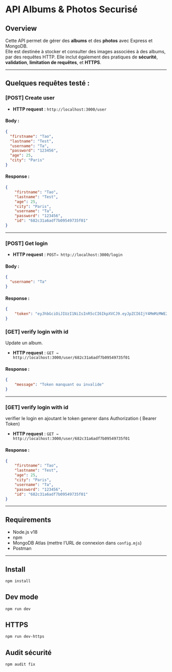 
# API Albums & Photos Securisé 

## Overview
Cette API permet de gérer des **albums** et des **photos** avec Express et MongoDB.  
Elle est destinée à stocker et consulter des images associées à des albums, par des requêtes HTTP.
Elle inclut également des pratiques de **sécurité**, **validation**, **limitation de requêtes**, et **HTTPS**.

---

## Quelques requêtes testé : 

### [POST] Create user   

* **HTTP request** : `http://localhost:3000/user`

#### Body :
```json
{
  "firstname": "Tao",
  "lastname": "Test",
  "username": "Ta",
  "password": "123456",
  "age": 25,
  "city": "Paris"
}

```

#### Response :
```json
{
    "firstname": "Tao",
    "lastname": "Test",
    "age": 25,
    "city": "Paris",
    "username": "Ta",
    "password": "123456",
    "id": "682c31a6adf7b09549735f01"
}
```

---

### [POST] Get login


* **HTTP request** : `POST→ http://localhost:3000/login`

#### Body :
```json
{
  "username": "Ta"
}
```

#### Response :
```json
{
    "token": "eyJhbGciOiJIUzI1NiIsInR5cCI6IkpXVCJ9.eyJpZCI6IjY4MmMzMWE2YWRmN2IwOTU0OTczNWYwMSIsInVzZXJuYW1lIjoiVGEiLCJpYXQiOjE3NDc3MjY3NzUsImV4cCI6MTc0NzczMDM3NX0.ae18QlH5uBTmjlRdLO16_WzE11ZwrtSfh2tWkFu7A3E"
}
```
### [GET] verify login with id 
Update un album.

* **HTTP request** : `GET → http://localhost:3000/user/682c31a6adf7b09549735f01`

#### Response :
```json
{
    "message": "Token manquant ou invalide"
}
```
---

### [GET] verify login with id  
verifier le login en ajoutant le token generer dans Authorization ( Bearer Token)

* **HTTP request** : `GET → http://localhost:3000/user/682c31a6adf7b09549735f01`

#### Response :
```json
{
    "firstname": "Tao",
    "lastname": "Test",
    "age": 25,
    "city": "Paris",
    "username": "Ta",
    "password": "123456",
    "id": "682c31a6adf7b09549735f01"
}
```
---

## Requirements
- Node.js v18
- npm 
- MongoDB Atlas (mettre l’URL de connexion dans `config.mjs`)
- Postman 

---

## Install
```bash
npm install
```

## Dev mode
```bash
npm run dev
```

## HTTPS
```bash
npm run dev-https
```

## Audit sécurité
```bash
npm audit fix
```

